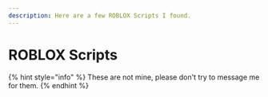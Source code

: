```yaml
---
description: Here are a few ROBLOX Scripts I found.
---
```


# ROBLOX Scripts

{% hint style="info" %}
These are not mine, please don't try to message me for them.
{% endhint %}
